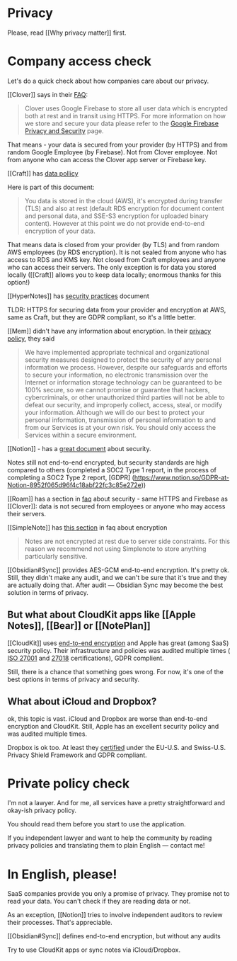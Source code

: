 # Privacy

Please, read [[Why privacy matter]] first.

# Company access check

Let's do a quick check about how companies care about our privacy. 

[[Clover]] says in their [FAQ](https://cloverapp.co/faqs):
> Clover uses Google Firebase to store all user data which is encrypted both at rest and in transit using HTTPS. For more information on how we store and secure your data please refer to the [Google Firebase Privacy and Security](https://firebase.google.com/support/privacy) page.

That means - your data is secured from your provider (by HTTPS) and from random Google Employee (by Firebase). Not from Clover employee. Not from anyone who can access the Clover app server or Firebase key. 

[[Craft]] has [data pollicy](https://www.craft.do/s/0L6qZ2ew0yQS1P)

Here is part of this document:

> You data is stored in the cloud (AWS), it's encrypted during transfer (TLS) and also at rest (default RDS encryption for document content and personal data, and SSE-S3 encryption for uploaded binary content). However at this point we do not provide end-to-end encryption of your data.

That means data is closed from your provider (by TLS) and from random AWS employees (by RDS encryption). It is not sealed from anyone who has access to RDS and KMS key. Not closed from Craft employees and anyone who can access their servers. 
The only exception is for data you stored locally ([[Craft]] allows you to keep data locally; enormous thanks for this option!)

[[HyperNotes]] has [security practices](https://zenkit.com/en/security-practices/) document

TLDR: HTTPS for securing data from your provider and encryption at AWS, same as Craft, but they are GDPR compliant, so it's a little better. 

[[Mem]] didn't have any information about encryption. In their [privacy policy](https://get.mem.ai/privacy-policy), they said

>We have implemented appropriate technical and organizational security measures designed to protect the security of any personal information we process. However, despite our safeguards and efforts to secure your information, no electronic transmission over the Internet or information storage technology can be guaranteed to be 100% secure, so we cannot promise or guarantee that hackers, cybercriminals, or other unauthorized third parties will not be able to defeat our security, and improperly collect, access, steal, or modify your information. Although we will do our best to protect your personal information, transmission of personal information to and from our Services is at your own risk. You should only access the Services within a secure environment.

[[Notion]] - has a [great document](https://www.notion.so/Security-6c56b4854b624b0d8f36711018647f68) about security.

Notes still not end-to-end encrypted, but security standards are high compared to others (completed a SOC2 Type 1 report, in the process of completing a SOC2 Type 2 report, [GDPR] (https://www.notion.so/GDPR-at-Notion-8952f065d96f4c18abf22fc3c85e272e)) 

[[Roam]] has a section in [faq](https://roamresearch.com/#/app/help/page/QWRPpk5H-) about security - same HTTPS and Firebase as [[Clover]]: data is not secured from employees or anyone who may access their servers. 

[[SimpleNote]] has [this section](https://simplenote.com/help/#encryption) in faq about encryption

>Notes are not encrypted at rest due to server side constraints. For this reason we recommend not using Simplenote to store anything particularly sensitive.

[[Obsidian#Sync]] provides AES-GCM end-to-end encryption. It's pretty ok. Still, they didn't make any audit, and we can't be sure that it's true and they are actually doing that. After audit — Obsidian Sync may become the best solution in terms of privacy. 

## But what about CloudKit apps like [[Apple Notes]], [[Bear]] or [[NotePlan]]
[[CloudKit]] uses [end-to-end encryption](https://support.apple.com/en-mn/guide/security/sec3d52c0374/web) and Apple has great (among SaaS) security policy. Their infrastructure and policies was audited multiple times ( [ISO 27001](http://bit.ly/2zFFVse) and [27018](http://bit.ly/2zJMDvg) certifications), GDPR complient. 

Still, there is a chance that something goes wrong. For now, it's one of the best options in terms of privacy and security. 

## What about iCloud and Dropbox?
ok, this topic is vast. 
iCloud and Dropbox are worse than end-to-end encryption and CloudKit. Still, Apple has an excellent security policy and was audited multiple times. 

Dropbox is ok too. At least they [certified](https://www.privacyshield.gov/participant?id=a2zt0000000GnCLAA0) under the EU-U.S. and Swiss-U.S. Privacy Shield Framework and GDPR compliant. 

# Private policy check

I'm not a lawyer. And for me, all services have a pretty straightforward and okay-ish privacy policy. 

You should read them before you start to use the application. 

If you independent lawyer and want to help the community by reading privacy policies and translating them to plain English — contact me! 

# In English, please!

SaaS companies provide you only a promise of privacy. They promise not to read your data. 
You can't check if they are reading data or not. 

As an exception, [[Notion]] tries to involve independent auditors to review their processes. That's appreciable. 

[[Obsidian#Sync]] defines end-to-end encryption, but without any audits

Try to use CloudKit apps or sync notes via iCloud/Dropbox. 